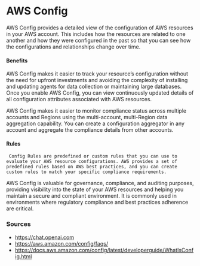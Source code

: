 # AWS Config
AWS Config provides a detailed view of the configuration of AWS resources in your AWS account. This includes how the resources are related to one another and how they were configured in the past so that you can see how the configurations and relationships change over time.

#### Benefits 
AWS Config makes it easier to track your resource’s configuration without the need for upfront investments and avoiding the complexity of installing and updating agents for data collection or maintaining large databases. Once you enable AWS Config, you can view continuously updated details of all configuration attributes associated with AWS resources.

AWS Config makes it easier to monitor compliance status across multiple accounts and Regions using the multi-account, multi-Region data aggregation capability. You can create a configuration aggregator in any account and aggregate the compliance details from other accounts.

#### Rules 
     Config Rules are predefined or custom rules that you can use to evaluate your AWS resource configurations. AWS provides a set of predefined rules based on AWS best practices, and you can create custom rules to match your specific compliance requirements.

AWS Config is valuable for governance, compliance, and auditing purposes, providing visibility into the state of your AWS resources and helping you maintain a secure and compliant environment. It is commonly used in environments where regulatory compliance and best practices adherence are critical.




### Sources
* https://chat.openai.com
* https://aws.amazon.com/config/faqs/ 
* https://docs.aws.amazon.com/config/latest/developerguide/WhatIsConfig.html 